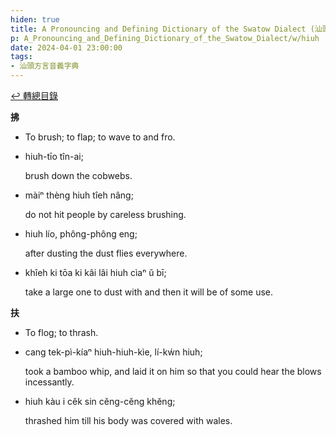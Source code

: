 ```yaml
---
hiden: true
title: A Pronouncing and Defining Dictionary of the Swatow Dialect (汕頭方言音義字典) / hiuh
p: A_Pronouncing_and_Defining_Dictionary_of_the_Swatow_Dialect/w/hiuh
date: 2024-04-01 23:00:00
tags: 
- 汕頭方言音義字典
---
```


[↩️ 轉總目錄](/A_Pronouncing_and_Defining_Dictionary_of_the_Swatow_Dialect)


**拂**
- To brush; to flap; to wave to and fro.

- hiuh-tīo tîn-ai;

  brush down the cobwebs.

- màiⁿ thèng hiuh tîeh nâng;

  do not hit people by careless brushing.

- hiuh lío, phông-phông eng;

  after dusting the dust flies everywhere.

- khîeh ki tōa ki kâi lâi hiuh cìaⁿ ŭ bī;

  take a large one to dust with and then it will be of some use.

**扶**
- To flog; to thrash.

- cang tek-pì-kíaⁿ hiuh-hiuh-kìe, lí-kẃn hiuh;

  took a bamboo whip, and laid it on him so that you could hear the blows incessantly.

- hiuh kàu i cêk sin cĕng-cĕng khĕng;

  thrashed him till his body was covered with wales.